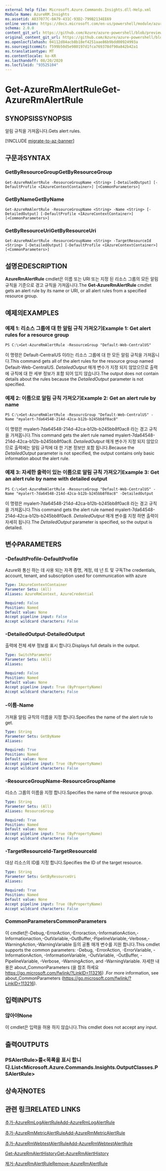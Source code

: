 ```yaml
---
external help file: Microsoft.Azure.Commands.Insights.dll-Help.xml
Module Name: AzureRM.Insights
ms.assetid: A837077C-0A79-431C-93D2-799B2134EE69
online version: https://docs.microsoft.com/en-us/powershell/module/azurerm.insights/get-azurermalertrule
schema: 2.0.0
content_git_url: https://github.com/Azure/azure-powershell/blob/preview/src/ResourceManager/Insights/Commands.Insights/help/Get-AzureRmAlertRule.md
original_content_git_url: https://github.com/Azure/azure-powershell/blob/preview/src/ResourceManager/Insights/Commands.Insights/help/Get-AzureRmAlertRule.md
ms.openlocfilehash: 04112d84acb8b18ef4251aae86b9bdd00924993a
ms.sourcegitcommit: f599b50d5e980197d1fca769378df90a842b42a1
ms.translationtype: MT
ms.contentlocale: ko-KR
ms.lasthandoff: 08/20/2020
ms.locfileid: "93525104"
---
```

# <span data-ttu-id="defea-101">Get-AzureRmAlertRule</span><span class="sxs-lookup"><span data-stu-id="defea-101">Get-AzureRmAlertRule</span></span>

## <span data-ttu-id="defea-102">SYNOPSIS</span><span class="sxs-lookup"><span data-stu-id="defea-102">SYNOPSIS</span></span>
<span data-ttu-id="defea-103">알림 규칙을 가져옵니다.</span><span class="sxs-lookup"><span data-stu-id="defea-103">Gets alert rules.</span></span>

[!INCLUDE [migrate-to-az-banner](../../includes/migrate-to-az-banner.md)]

## <span data-ttu-id="defea-104">구문과</span><span class="sxs-lookup"><span data-stu-id="defea-104">SYNTAX</span></span>

### <span data-ttu-id="defea-105">GetByResourceGroup</span><span class="sxs-lookup"><span data-stu-id="defea-105">GetByResourceGroup</span></span>
```
Get-AzureRmAlertRule -ResourceGroupName <String> [-DetailedOutput] [-DefaultProfile <IAzureContextContainer>] [<CommonParameters>]
```

### <span data-ttu-id="defea-106">GetByName</span><span class="sxs-lookup"><span data-stu-id="defea-106">GetByName</span></span>
```
Get-AzureRmAlertRule -ResourceGroupName <String> -Name <String> [-DetailedOutput] [-DefaultProfile <IAzureContextContainer>] [<CommonParameters>]
```

### <span data-ttu-id="defea-107">GetByResourceUri</span><span class="sxs-lookup"><span data-stu-id="defea-107">GetByResourceUri</span></span>
```
Get-AzureRmAlertRule -ResourceGroupName <String> -TargetResourceId <String> [-DetailedOutput] [-DefaultProfile <IAzureContextContainer>] [<CommonParameters>]
```

## <span data-ttu-id="defea-108">설명은</span><span class="sxs-lookup"><span data-stu-id="defea-108">DESCRIPTION</span></span>
<span data-ttu-id="defea-109">**AzureRmAlertRule** cmdlet은 이름 또는 URI 또는 지정 된 리소스 그룹의 모든 알림 규칙을 기준으로 경고 규칙을 가져옵니다.</span><span class="sxs-lookup"><span data-stu-id="defea-109">The **Get-AzureRmAlertRule** cmdlet gets an alert rule by its name or URI, or all alert rules from a specified resource group.</span></span>

## <span data-ttu-id="defea-110">예제의</span><span class="sxs-lookup"><span data-stu-id="defea-110">EXAMPLES</span></span>

### <span data-ttu-id="defea-111">예제 1: 리소스 그룹에 대 한 알림 규칙 가져오기</span><span class="sxs-lookup"><span data-stu-id="defea-111">Example 1: Get alert rules for a resource group</span></span>
```
PS C:\>Get-AzureRmAlertRule -ResourceGroup "Default-Web-CentralUS"
```

<span data-ttu-id="defea-112">이 명령은 Default-CentralUS 이라는 리소스 그룹에 대 한 모든 알림 규칙을 가져옵니다.</span><span class="sxs-lookup"><span data-stu-id="defea-112">This command gets all of the alert rules for the resource group named Default-Web-CentralUS.</span></span>
<span data-ttu-id="defea-113">*DetailedOutput* 매개 변수가 지정 되지 않았으므로 출력에 규칙에 대 한 세부 정보가 포함 되어 있지 않습니다.</span><span class="sxs-lookup"><span data-stu-id="defea-113">The output does not contain details about the rules because the *DetailedOutput* parameter is not specified.</span></span>

### <span data-ttu-id="defea-114">예제 2: 이름으로 알림 규칙 가져오기</span><span class="sxs-lookup"><span data-stu-id="defea-114">Example 2: Get an alert rule by name</span></span>
```
PS C:\>Get-AzureRmAlertRule -ResourcGroup "Default-Web-CentralUS" -Name "myalert-7da64548-214d-42ca-b12b-b245bb8f0ac8"
```

<span data-ttu-id="defea-115">이 명령은 myalert-7da64548-214d-42ca-b12b-b245bb8f0ac8 라는 경고 규칙을 가져옵니다.</span><span class="sxs-lookup"><span data-stu-id="defea-115">This command gets the alert rule named myalert-7da64548-214d-42ca-b12b-b245bb8f0ac8.</span></span>
<span data-ttu-id="defea-116">*DetailedOutput* 매개 변수가 지정 되지 않았으므로 출력에는 알림 규칙에 대 한 기본 정보만 포함 됩니다.</span><span class="sxs-lookup"><span data-stu-id="defea-116">Because the *DetailedOutput* parameter is not specified, the output contains only basic information about the alert rule.</span></span>

### <span data-ttu-id="defea-117">예제 3: 자세한 출력이 있는 이름으로 알림 규칙 가져오기</span><span class="sxs-lookup"><span data-stu-id="defea-117">Example 3: Get an alert rule by name with detailed output</span></span>
```
PS C:\>Get-AzureRmAlertRule -ResourceGroup "Default-Web-CentralUS" -Name "myalert-7da64548-214d-42ca-b12b-b245bb8f0ac8" -DetailedOutput
```

<span data-ttu-id="defea-118">이 명령은 myalert-7da64548-214d-42ca-b12b-b245bb8f0ac8 라는 경고 규칙을 가져옵니다.</span><span class="sxs-lookup"><span data-stu-id="defea-118">This command gets the alert rule named myalert-7da64548-214d-42ca-b12b-b245bb8f0ac8.</span></span>
<span data-ttu-id="defea-119">*DetailedOutput* 매개 변수를 지정 하면 출력이 자세히 됩니다.</span><span class="sxs-lookup"><span data-stu-id="defea-119">The *DetailedOutput* parameter is specified, so the output is detailed.</span></span>

## <span data-ttu-id="defea-120">변수</span><span class="sxs-lookup"><span data-stu-id="defea-120">PARAMETERS</span></span>

### <span data-ttu-id="defea-121">-DefaultProfile</span><span class="sxs-lookup"><span data-stu-id="defea-121">-DefaultProfile</span></span>
<span data-ttu-id="defea-122">Azure와 통신 하는 데 사용 되는 자격 증명, 계정, 테 넌 트 및 구독</span><span class="sxs-lookup"><span data-stu-id="defea-122">The credentials, account, tenant, and subscription used for communication with azure</span></span>

```yaml
Type: IAzureContextContainer
Parameter Sets: (All)
Aliases: AzureRmContext, AzureCredential

Required: False
Position: Named
Default value: None
Accept pipeline input: False
Accept wildcard characters: False
```

### <span data-ttu-id="defea-123">-DetailedOutput</span><span class="sxs-lookup"><span data-stu-id="defea-123">-DetailedOutput</span></span>
<span data-ttu-id="defea-124">출력에 전체 세부 정보를 표시 합니다.</span><span class="sxs-lookup"><span data-stu-id="defea-124">Displays full details in the output.</span></span>

```yaml
Type: SwitchParameter
Parameter Sets: (All)
Aliases: 

Required: False
Position: Named
Default value: None
Accept pipeline input: True (ByPropertyName)
Accept wildcard characters: False
```

### <span data-ttu-id="defea-125">-이름</span><span class="sxs-lookup"><span data-stu-id="defea-125">-Name</span></span>
<span data-ttu-id="defea-126">가져올 알림 규칙의 이름을 지정 합니다.</span><span class="sxs-lookup"><span data-stu-id="defea-126">Specifies the name of the alert rule to get.</span></span>

```yaml
Type: String
Parameter Sets: GetByName
Aliases: 

Required: True
Position: Named
Default value: None
Accept pipeline input: True (ByPropertyName)
Accept wildcard characters: False
```

### <span data-ttu-id="defea-127">-ResourceGroupName</span><span class="sxs-lookup"><span data-stu-id="defea-127">-ResourceGroupName</span></span>
<span data-ttu-id="defea-128">리소스 그룹의 이름을 지정 합니다.</span><span class="sxs-lookup"><span data-stu-id="defea-128">Specifies the name of the resource group.</span></span>

```yaml
Type: String
Parameter Sets: (All)
Aliases: ResourceGroup

Required: True
Position: Named
Default value: None
Accept pipeline input: True (ByPropertyName)
Accept wildcard characters: False
```

### <span data-ttu-id="defea-129">-TargetResourceId</span><span class="sxs-lookup"><span data-stu-id="defea-129">-TargetResourceId</span></span>
<span data-ttu-id="defea-130">대상 리소스의 ID를 지정 합니다.</span><span class="sxs-lookup"><span data-stu-id="defea-130">Specifies the ID of the target resource.</span></span>

```yaml
Type: String
Parameter Sets: GetByResourceUri
Aliases: 

Required: True
Position: Named
Default value: None
Accept pipeline input: True (ByPropertyName)
Accept wildcard characters: False
```

### <span data-ttu-id="defea-131">CommonParameters</span><span class="sxs-lookup"><span data-stu-id="defea-131">CommonParameters</span></span>
<span data-ttu-id="defea-132">이 cmdlet은-Debug,-ErrorAction,-Erroraction,-InformationAction,-Informationaction,-OutVariable,-OutBuffer,-PipelineVariable,-Verbose,-WarningAction,-WarningVariable 등의 공통 매개 변수를 지원 합니다.</span><span class="sxs-lookup"><span data-stu-id="defea-132">This cmdlet supports the common parameters: -Debug, -ErrorAction, -ErrorVariable, -InformationAction, -InformationVariable, -OutVariable, -OutBuffer, -PipelineVariable, -Verbose, -WarningAction, and -WarningVariable.</span></span> <span data-ttu-id="defea-133">자세한 내용은 about_CommonParameters (을 참조 하세요 https://go.microsoft.com/fwlink/?LinkID=113216) .</span><span class="sxs-lookup"><span data-stu-id="defea-133">For more information, see about_CommonParameters (https://go.microsoft.com/fwlink/?LinkID=113216).</span></span>

## <span data-ttu-id="defea-134">입력</span><span class="sxs-lookup"><span data-stu-id="defea-134">INPUTS</span></span>

### <span data-ttu-id="defea-135">않아야</span><span class="sxs-lookup"><span data-stu-id="defea-135">None</span></span>
<span data-ttu-id="defea-136">이 cmdlet은 입력을 허용 하지 않습니다.</span><span class="sxs-lookup"><span data-stu-id="defea-136">This cmdlet does not accept any input.</span></span>

## <span data-ttu-id="defea-137">출력</span><span class="sxs-lookup"><span data-stu-id="defea-137">OUTPUTS</span></span>

### <span data-ttu-id="defea-138">PSAlertRule>를<목록을 표시 합니다.</span><span class="sxs-lookup"><span data-stu-id="defea-138">List<Microsoft.Azure.Commands.Insights.OutputClasses.PSAlertRule></span></span>

## <span data-ttu-id="defea-139">상속자</span><span class="sxs-lookup"><span data-stu-id="defea-139">NOTES</span></span>

## <span data-ttu-id="defea-140">관련 링크</span><span class="sxs-lookup"><span data-stu-id="defea-140">RELATED LINKS</span></span>

[<span data-ttu-id="defea-141">추가-AzureRmLogAlertRule</span><span class="sxs-lookup"><span data-stu-id="defea-141">Add-AzureRmLogAlertRule</span></span>](./Add-AzureRmLogAlertRule.md)

[<span data-ttu-id="defea-142">추가-AzureRmMetricAlertRule</span><span class="sxs-lookup"><span data-stu-id="defea-142">Add-AzureRmMetricAlertRule</span></span>](./Add-AzureRmMetricAlertRule.md)

[<span data-ttu-id="defea-143">추가-AzureRmWebtestAlertRule</span><span class="sxs-lookup"><span data-stu-id="defea-143">Add-AzureRmWebtestAlertRule</span></span>](./Add-AzureRmWebtestAlertRule.md)

[<span data-ttu-id="defea-144">Get-AzureRmAlertHistory</span><span class="sxs-lookup"><span data-stu-id="defea-144">Get-AzureRmAlertHistory</span></span>](./Get-AzureRmAlertHistory.md)

[<span data-ttu-id="defea-145">제거-AzureRmAlertRule</span><span class="sxs-lookup"><span data-stu-id="defea-145">Remove-AzureRmAlertRule</span></span>](./Remove-AzureRmAlertRule.md)


